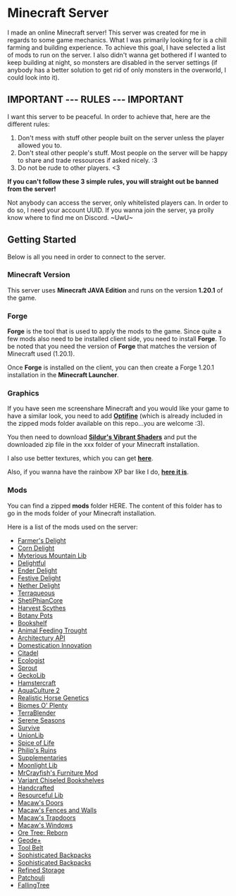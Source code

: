 # Minecraft Server

I made an online Minecraft server! This server was created for me in regards to some game mechanics. What I was primarily looking for is a chill farming and building experience. To achieve this goal, I have selected a list of mods to run on the server. I also didn't wanna get bothered if I wanted to keep building at night, so monsters are disabled in the server settings (if anybody has a better solution to get rid of only monsters in the overworld, I could look into it).

## IMPORTANT --- RULES --- IMPORTANT

I want this server to be peaceful. In order to achieve that, here are the different rules:

1. Don't mess with stuff other people built on the server unless the player allowed you to.
2. Don't steal other people's stuff. Most people on the server will be happy to share and trade ressources if asked nicely. :3
3. Do not be rude to other players. <3

**If you can't follow these 3 simple rules, you will straight out be banned from the server!**

Not anybody can access the server, only whitelisted players can. In order to do so, I need your account UUID. If you wanna join the server, ya prolly know where to find me on Discord. ~UwU~

## Getting Started

Below is all you need in order to connect to the server.

### Minecraft Version

This server uses **Minecraft JAVA Edition** and runs on the version **1.20.1** of the game.

### Forge

**Forge** is the tool that is used to apply the mods to the game. Since quite a few mods also need to be installed client side, you need to install **Forge**. To be noted that you need the version of **Forge** that matches the version of Minecraft used (1.20.1).

Once **Forge** is installed on the client, you can then create a Forge 1.20.1 installation in the **Minecraft Launcher**.

### Graphics

If you have seen me screenshare Minecraft and you would like your game to have a similar look, you need to add [**Optifine**](https://optifine.net/downloads) (which is already included in the zipped mods folder available on this repo...you are welcome :3).

You then need to download [**Sildur's Vibrant Shaders**](https://www.curseforge.com/minecraft/shaders/sildurs-vibrant-shaders) and put the downloaded zip file in the xxx folder of your Minecraft installation.

I also use better textures, which you can get [**here**](https://faithfulpack.net/downloads).

Also, if you wanna have the rainbow XP bar like I do, [**here it is**](https://www.curseforge.com/minecraft/texture-packs/rainbow-xp-bar-and-ping).

### Mods

You can find a zipped **mods** folder HERE. The content of this folder has to go in the mods folder of your Minecraft installation.

Here is a list of the mods used on the server:

- [Farmer's Delight](https://www.curseforge.com/minecraft/mc-mods/farmers-delight)
- [Corn Delight](https://www.curseforge.com/minecraft/mc-mods/corn-delight)
- [Myterious Mountain Lib](https://www.curseforge.com/minecraft/mc-mods/mysterious-mountain-lib)
- [Delightful](https://www.curseforge.com/minecraft/mc-mods/delightful)
- [Ender Delight](https://www.curseforge.com/minecraft/mc-mods/enders-delight)
- [Festive Delight](https://www.curseforge.com/minecraft/mc-mods/festive-deligh)
- [Nether Delight](https://www.curseforge.com/minecraft/mc-mods/nethers-delight)
- [Terraqueous](https://www.curseforge.com/minecraft/mc-mods/terraqueous)
- [ShetiPhianCore](https://www.curseforge.com/minecraft/mc-mods/shetiphiancore)
- [Harvest Scythes](https://www.curseforge.com/minecraft/mc-mods/harvest-scythes)
- [Botany Pots](https://www.curseforge.com/minecraft/mc-mods/botany-pots)
- [Bookshelf](https://www.curseforge.com/minecraft/mc-mods/bookshelf)
- [Animal Feeding Trought](https://www.curseforge.com/minecraft/mc-mods/animal-feeding-trough)
- [Architectury API](https://www.curseforge.com/minecraft/mc-mods/architectury-api)
- [Domestication Innovation](https://www.curseforge.com/minecraft/mc-mods/domestication-innovation)
- [Citadel](https://www.curseforge.com/minecraft/mc-mods/citadel)
- [Ecologist](https://www.curseforge.com/minecraft/mc-mods/ecologics)
- [Sprout](https://www.curseforge.com/minecraft/mc-mods/sprout)
- [GeckoLib](https://www.curseforge.com/minecraft/mc-mods/citadel)
- [Hamstercraft](https://www.curseforge.com/minecraft/mc-mods/hamstercraft)
- [AquaCulture 2](https://www.curseforge.com/minecraft/mc-mods/aquaculture)
- [Realistic Horse Genetics](https://www.curseforge.com/minecraft/mc-mods/realistic-horse-genetics)
- [Biomes O' Plenty](https://www.curseforge.com/minecraft/mc-mods/biomes-o-plenty)
- [TerraBlender](https://www.curseforge.com/minecraft/mc-mods/terrablender)
- [Serene Seasons](https://www.curseforge.com/minecraft/mc-mods/serene-seasons)
- [Survive](https://www.curseforge.com/minecraft/mc-mods/survive)
- [UnionLib](https://www.curseforge.com/minecraft/mc-mods/unionlib)
- [Spice of Life](https://www.curseforge.com/minecraft/mc-mods/spice-of-life-carrot-edition)
- [Philip's Ruins](https://www.curseforge.com/minecraft/mc-mods/ruins)
- [Supplementaries](https://www.curseforge.com/minecraft/mc-mods/supplementaries)
- [Moonlight Lib](https://www.curseforge.com/minecraft/mc-mods/selene)
- [MrCrayfish's Furniture Mod](https://www.curseforge.com/minecraft/mc-mods/mrcrayfish-furniture-mod)
- [Variant Chiseled Bookshelves](https://www.curseforge.com/minecraft/mc-mods/variant-chiseled-bookshelves)
- [Handcrafted](https://www.curseforge.com/minecraft/mc-mods/handcrafted)
- [Resourceful Lib](https://www.curseforge.com/minecraft/mc-mods/resourceful-lib)
- [Macaw's Doors](https://www.curseforge.com/minecraft/mc-mods/macaws-doors)
- [Macaw's Fences and Walls](https://www.curseforge.com/minecraft/mc-mods/macaws-fences-and-walls)
- [Macaw's Trapdoors](https://www.curseforge.com/minecraft/mc-mods/macaws-trapdoors)
- [Macaw's Windows](https://www.curseforge.com/minecraft/mc-mods/macaws-windows)
- [Ore Tree: Reborn](https://www.curseforge.com/minecraft/mc-mods/ore-tree-reborn-fabric)
- [Geode+](https://www.curseforge.com/minecraft/mc-mods/geode-plus)
- [Tool Belt](https://www.curseforge.com/minecraft/mc-mods/tool-belt)
- [Sophisticated Backpacks](https://www.curseforge.com/minecraft/mc-mods/sophisticated-backpacks)
- [Sophisticated Backpacks](https://www.curseforge.com/minecraft/mc-mods/sophisticated-core)
- [Refined Storage](https://refinedmods.com/refined-storage/)
- [Patchouli](https://www.curseforge.com/minecraft/mc-mods/patchouli)
- [FallingTree](https://www.curseforge.com/minecraft/mc-mods/falling-tree)